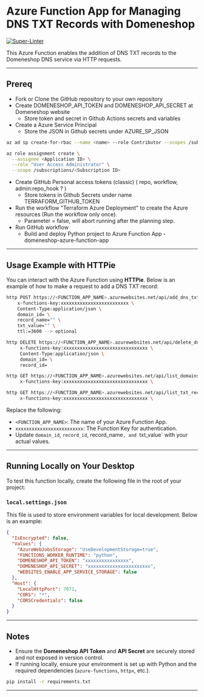 # Azure Function App for Managing DNS TXT Records with Domeneshop
[![Super-Linter](https://github.com/rokris/domeneshop-azure-function-app/actions/workflows/superlint.yml/badge.svg)](https://github.com/marketplace/actions/super-linter)

This Azure Function enables the addition of DNS TXT records to the Domeneshop DNS service via HTTP requests.

---

## **Prereq**

- Fork or Clone the GitHub repository to your own repository
- Create DOMENESHOP_API_TOKEN and DOMENESHOP_API_SECRET at Domeneshop website
  * Store token and secret in Github Actions secrets and variables
- Create a Azure Service Principal
  * Store the JSON in Github secrets under AZURE_SP_JSON

```bash
az ad sp create-for-rbac --name <name> --role Contributor --scopes /subscriptions/<Subscription-ID> --json-auth

az role assignment create \
  --assignee <Application ID> \
  --role "User Access Administrator" \
  --scope /subscriptions/<Subscription ID>
```

- Create GitHub Personal access tokens (classic) ( repo, workflow, admin:repo_hook ? )
  * Store tokens in Github Secrets under name TERRAFORM_GITHUB_TOKEN 
- Run the workflow "Terraform Azure Deployment" to create the Azure resources (Run the workflow only once).
  * Parameter = false, will abort running after the planning step.
- Run GitHub workflow
  * Build and deploy Python project to Azure Function App - domeneshop-azure-function-app

---

## **Usage Example with HTTPie**

You can interact with the Azure Function using **HTTPie**. Below is an example of how to make a request to add a DNS TXT record:

```bash
http POST https://<FUNCTION_APP_NAME>.azurewebsites.net/api/add_dns_txt \
    x-functions-key:xxxxxxxxxxxxxxxxxxxxxxxxx \
    Content-Type:application/json \
    domain_id= \
    record_name="" \
    txt_value="" \
    ttl:=3600 --> optional
```

```bash
http DELETE https://<FUNCTION_APP_NAME>.azurewebsites.net/api/delete_dns_txt \
     x-functions-key:xxxxxxxxxxxxxxxxxxxxxxxxxxxxxxx \
     Content-Type:application/json \
     domain_id= \
     record_id=
```

```bash
http GET https://<FUNCTION_APP_NAME>.azurewebsites.net/api/list_domains \
     x-functions-key:xxxxxxxxxxxxxxxxxxxxxxxxxxxxxxx \
```

```bash
http GET https://<FUNCTION_APP_NAME>.azurewebsites.net/api/list_txt_records?domain_name=stoppe.no \
     x-functions-key:xxxxxxxxxxxxxxxxxxxxxxxxxxxxxxx \
```

Replace the following:

- `<FUNCTION_APP_NAME>`: The name of your Azure Function App.
- `xxxxxxxxxxxxxxxxxxxxxxxxx`: The Function Key for authentication.
- Update `domain_id`, `record_id`, record_name`, and `txt_value` with your actual values.

---

## **Running Locally on Your Desktop**

To test this function locally, create the following file in the root of your project:

### `local.settings.json`

This file is used to store environment variables for local development. Below is an example:

```json
{
  "IsEncrypted": false,
  "Values": {
    "AzureWebJobsStorage": "UseDevelopmentStorage=true",
    "FUNCTIONS_WORKER_RUNTIME": "python",
    "DOMENESHOP_API_TOKEN": "xxxxxxxxxxxxxxxx",
    "DOMENESHOP_API_SECRET": "xxxxxxxxxxxxxxxxxxxxxxx",
    "WEBSITES_ENABLE_APP_SERVICE_STORAGE": false
  },
  "Host": {
    "LocalHttpPort": 7071,
    "CORS": "*",
    "CORSCredentials": false
  }
}
```
---

## **Notes**

- Ensure the **Domeneshop API Token** and **API Secret** are securely stored and not exposed in version control.
- If running locally, ensure your environment is set up with Python and the required dependencies (`azure-functions`, `httpx`, etc.).

```bash
pip install -r requirements.txt
```
---

